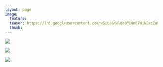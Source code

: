 ```yaml
---
layout: page
image:
  feature:
  teaser: https://lh3.googleusercontent.com/w5iuaGXwlda0YXHn67WiNExcZaFkDzJNBBjjvJzt6Tw=w245-h184-no
  thumb:
---
```


![](https://lh3.googleusercontent.com/piLB0Ur4AR_-xYx_WKiptuyyJjPtKCTRsR5a3KqT8Eo=w800)

![](https://lh3.googleusercontent.com/YShwN7aA2iHIgW-YQfwlgkF_8WLhH10L3ETpONnRbVo=w800)

![](https://lh3.googleusercontent.com/eRWxO2LlM6PGSuocI1yUb-9xFOeBCf1eBtN3gUyiKGA=w800)

